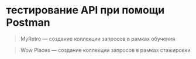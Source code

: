 # тестирование API при помощи Postman

>MyRetro — создание коллекции запросов в рамках обучения

>Wow Places — создание коллекции запросов в рамках стажировки

